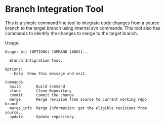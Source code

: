# Branch Integration Tool

This is a simple command line tool to integrate code changes
from a source branch to the target branch using internal svn
commands. This tool also has commands to identify the changes
to merge to the target branch. 
  

Usage:

```
Usage: bit [OPTIONS] COMMAND [ARGS]...

  Branch Intigration Tool.

Options:
  --help  Show this message and exit.

Commands:
  build       Build Command
  clone       Clone Repository
  commit      Commit the change
  merge       Merge revision from source to current working repo branch
  merge_info  Merge Information: get the eligible revisions from source...
  update      Update repository.
```
